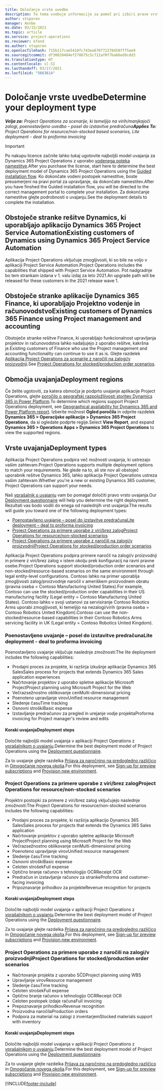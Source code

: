 ```yaml
---
title: Določanje vrste uvedbe
description: Ta tema vsebuje informacije za pomoč pri izbiri prave vrste uvajanja za projektne postopke v vašem podjetju.
author: stsporen
manager: Annbe
ms.date: 03/15/2021
ms.topic: article
ms.service: project-operations
ms.reviewer: kfend
ms.author: stsporen
ms.openlocfilehash: 715b117cae5418fc743ea870772278450fff5ae9
ms.sourcegitcommit: df30839484ef278675c5c712af0f7ba66ed9cdd3
ms.translationtype: HT
ms.contentlocale: sl-SI
ms.lasthandoff: 03/17/2021
ms.locfileid: "5663614"
---
```

# <a name="determine-your-deployment-type"></a><span data-ttu-id="71614-103">Določanje vrste uvedbe</span><span class="sxs-lookup"><span data-stu-id="71614-103">Determine your deployment type</span></span>

<span data-ttu-id="71614-104">_**Velja za:** Project Operations za scenarije, ki temeljijo na virih/manjkajoči zalogi, poenostavljeno uvedbo – posel do izstavitve predračuna_</span><span class="sxs-lookup"><span data-stu-id="71614-104">_**Applies To:** Project Operations for resource/non-stocked based scenarios, Lite deployment - deal to proforma invoicing_</span></span>

> [!IMPORTANT]
> <span data-ttu-id="71614-105">Po nakupu licence začnite lahko tukaj ugotovite najboljši model uvajanja za Dynamics 365 Project Operations z uporabo [vodenega poteka namestitve](https://aka.ms/provisionprojectoperations).</span><span class="sxs-lookup"><span data-stu-id="71614-105">After you purchase the license, start here to determine the best deployment model of Dynamics 365 Project Operations using the [Guided installation flow](https://aka.ms/provisionprojectoperations).</span></span>
> <span data-ttu-id="71614-106">Ko dokončate vodeni postopek namestitve, boste preusmerjeni na pravi portal za upravljanje, da dokončate namestitev.</span><span class="sxs-lookup"><span data-stu-id="71614-106">After you have finshed the Guided installation flow, you will be directed to the correct management portal to complete your installation.</span></span> <span data-ttu-id="71614-107">Za dokončanje namestitve glejte podrobnosti o uvajanju.</span><span class="sxs-lookup"><span data-stu-id="71614-107">See the deployment details to complete the installation.</span></span>


## <a name="existing-customers-of-dynamics-using-dynamics-365-project-service-automation"></a><span data-ttu-id="71614-108">Obstoječe stranke rešitve Dynamics, ki uporabljajo aplikacijo Dynamics 365 Project Service Automation</span><span class="sxs-lookup"><span data-stu-id="71614-108">Existing customers of Dynamics using Dynamics 365 Project Service Automation</span></span>
<span data-ttu-id="71614-109">Aplikacija Project Operations vključuje zmogljivosti, ki so bile na voljo v aplikaciji Project Service Automation.</span><span class="sxs-lookup"><span data-stu-id="71614-109">Project Operations includes the capabilities that shipped with Project Service Automation.</span></span> <span data-ttu-id="71614-110">Pot nadgradnje bo tem strankam izdana v 1. valu izdaj za leto 2021.</span><span class="sxs-lookup"><span data-stu-id="71614-110">An upgrade path will be released for these customers in the 2021 release wave 1.</span></span>

## <a name="existing-customers-of-dynamics-365-finance-using-project-management-and-accounting"></a><span data-ttu-id="71614-111">Obstoječe stranke aplikacije Dynamics 365 Finance, ki uporabljajo Projektno vodenje in računovodstvo</span><span class="sxs-lookup"><span data-stu-id="71614-111">Existing customers of Dynamics 365 Finance using Project management and accounting</span></span> 

<span data-ttu-id="71614-112">Obstoječe stranke rešitve Finance, ki uporabljajo funkcionalnost upravljanja projektov in računovodstva lahko nadaljujejo z uporabo rešitve, kakršna je.</span><span class="sxs-lookup"><span data-stu-id="71614-112">Existing customers of Finance who use the Project management and accounting functionality can continue to use it as is.</span></span> <span data-ttu-id="71614-113">Glejte razdelek [Aplikacija Project Operations za scenarije z naročili na zalogi/v proizvodnji](#pma).</span><span class="sxs-lookup"><span data-stu-id="71614-113">See [Project Operations for stocked/production order scenarios](#pma).</span></span>


## <a name="deployment-regions"></a><span data-ttu-id="71614-114">Območja uvajanja</span><span class="sxs-lookup"><span data-stu-id="71614-114">Deployment regions</span></span>
<span data-ttu-id="71614-115">Če želite ugotoviti, za katera območja je podprto uvajanje aplikacije Project Operations, glejte [poročilo o geografski razpoložljivosti storitev Dynamics 365 in Power Platform](https://dynamics.microsoft.com/en-us/geographic-availability/).</span><span class="sxs-lookup"><span data-stu-id="71614-115">To determine which regions support Project Operations deployment, see [Geographical availability for Dynamics 365 and Power Platform report](https://dynamics.microsoft.com/en-us/geographic-availability/).</span></span> <span data-ttu-id="71614-116">Izberite možnost **Ogled poročila** in odprite razdelek **Dynamics 365 > Operacijske aplikacije > Dynamics 365 Project Operations**, da si ogledate podprte regije.</span><span class="sxs-lookup"><span data-stu-id="71614-116">Select **View Report**, and expand **Dynamics 365 > Operations Apps > Dynamics 365 Project Operations** to view the supported regions.</span></span>

## <a name="deployment-types"></a><span data-ttu-id="71614-117">Vrste uvajanja</span><span class="sxs-lookup"><span data-stu-id="71614-117">Deployment types</span></span>
<span data-ttu-id="71614-118">Aplikacija Project Operations podpira več možnosti uvajanja, ki ustrezajo vašim zahtevam.</span><span class="sxs-lookup"><span data-stu-id="71614-118">Project Operations supports multiple deployment options to match your requirements.</span></span> <span data-ttu-id="71614-119">Ne glede na to, ali ste nov ali obstoječ uporabnik rešitve Dynamics 365, lahko aplikacija Project Operations ustreza vašim zahtevam.</span><span class="sxs-lookup"><span data-stu-id="71614-119">Whether you're a new or existing Dynamics 365 customer, Project Operations can support your needs.</span></span>

<span data-ttu-id="71614-120">Naš [vprašalnik o uvajanju](https://aka.ms/provisionprojectoperations) vam bo pomagal določiti pravo vrsto uvajanja.</span><span class="sxs-lookup"><span data-stu-id="71614-120">Our [Deployment questionnaire](https://aka.ms/provisionprojectoperations) will help you determine the right deployment.</span></span> <span data-ttu-id="71614-121">Rezultati vas bodo vodili do enega od naslednjih vrst uvajanja:</span><span class="sxs-lookup"><span data-stu-id="71614-121">The results will guide you toward one of the following deployment types:</span></span>

- [<span data-ttu-id="71614-122">Poenostavljeno uvajanje – posel do izstavitve predračuna</span><span class="sxs-lookup"><span data-stu-id="71614-122">Lite deployment – deal to proforma invoicing</span></span>](#lite)
- [<span data-ttu-id="71614-123">Project Operations za primere uporabe z viri/brez zalog</span><span class="sxs-lookup"><span data-stu-id="71614-123">Project Operations for resource/non-stocked scenarios</span></span>](#integrated)
- [<span data-ttu-id="71614-124">Project Operations za primere uporabe z naročili na zalogi/v proizvodnji</span><span class="sxs-lookup"><span data-stu-id="71614-124">Project Operations for stocked/production order scenarios</span></span>](#pma)

<span data-ttu-id="71614-125">Aplikacija Project Operations podpira primere naročil na zalogi/v proizvodnji in primere z viri/brez zalog v istem okolju prek konfiguracij na ravni pravne osebe.</span><span class="sxs-lookup"><span data-stu-id="71614-125">Project Operations support stocked/production order scenarios and non-stocked/resource-based scenarios on the same environment through legal entity-level configurations.</span></span> <span data-ttu-id="71614-126">Contoso lahko na primer uporablja zmogljivosti zalog/proizvodnje naročil v ameriškem proizvodnem obratu (pravna oseba = Contoso Manufacturing United States).</span><span class="sxs-lookup"><span data-stu-id="71614-126">For example, Contoso can use the stocked/production order capabilities in their US manufacturing facility (Legal entity = Contoso Manufacturing United States).</span></span> <span data-ttu-id="71614-127">Contoso lahko v svoji ustanovi za servisiranje Contoso Robotics Arms uporabi zmogljivosti, ki temeljijo na nezalogi/virih (pravna oseba = Contoso Robotics United Kingdom).</span><span class="sxs-lookup"><span data-stu-id="71614-127">Contoso can use the non-stocked/resource-based capabilities in their Contoso Robotics Arms servicing facility in UK (Legal entity = Contoso Robotics United Kingdom).</span></span>

### <a name="lite-deployment---deal-to-proforma-invoicing"></a><a  name="lite"></a><span data-ttu-id="71614-128">Poenostavljeno uvajanje – posel do izstavitve predračuna</span><span class="sxs-lookup"><span data-stu-id="71614-128">Lite deployment - deal to proforma invoicing</span></span>

<span data-ttu-id="71614-129">Poenostavljeno uvajanje vključuje naslednje zmožnosti:</span><span class="sxs-lookup"><span data-stu-id="71614-129">The lite deployment includes the following capabilities:</span></span>

- <span data-ttu-id="71614-130">Prodajni proces za projekte, ki razširja izkušnje aplikacije Dynamics 365 Sales</span><span class="sxs-lookup"><span data-stu-id="71614-130">Sales process for projects that extends Dynamics 365 Sales application experiences</span></span>
- <span data-ttu-id="71614-131">Načrtovanje projektov z uporabo spletne aplikacije Microsoft Project</span><span class="sxs-lookup"><span data-stu-id="71614-131">Project planning using Microsoft Project for the Web</span></span>
- <span data-ttu-id="71614-132">Večrazsežnostno oblikovanje cen</span><span class="sxs-lookup"><span data-stu-id="71614-132">Multi-dimensional pricing</span></span>
- <span data-ttu-id="71614-133">Poenoteno upravljanje virov</span><span class="sxs-lookup"><span data-stu-id="71614-133">Unified resource management</span></span>
- <span data-ttu-id="71614-134">Sledenje času</span><span class="sxs-lookup"><span data-stu-id="71614-134">Time tracking</span></span>
- <span data-ttu-id="71614-135">Osnovni stroški</span><span class="sxs-lookup"><span data-stu-id="71614-135">Basic expense</span></span>
- <span data-ttu-id="71614-136">Izstavljanje predračunov za pregled in urejanje vodje projekta</span><span class="sxs-lookup"><span data-stu-id="71614-136">Proforma invoicing for Project manager's review and edits</span></span> 

#### <a name="deployment-steps"></a><span data-ttu-id="71614-137">Koraki uvajanja</span><span class="sxs-lookup"><span data-stu-id="71614-137">Deployment steps</span></span>
<span data-ttu-id="71614-138">Določite najboljši model uvajanja v aplikaciji Project Operations z [vprašalnikom o uvajanju](https://aka.ms/provisionprojectoperations).</span><span class="sxs-lookup"><span data-stu-id="71614-138">Determine the best deployment model of Project Operations using the [Deployment questionnaire](https://aka.ms/provisionprojectoperations).</span></span>

<span data-ttu-id="71614-139">Za to uvajanje glejte razdelka [Prijava za naročnino na predogledno različico](lite-preview-subscription-sign-up.md) in [Omogočanje novega okolja](lite-deployment.md).</span><span class="sxs-lookup"><span data-stu-id="71614-139">For this deployment, see [Sign-up for preview subscriptions](lite-preview-subscription-sign-up.md) and [Provision new environment](lite-deployment.md).</span></span> 


### <a name="project-operations-for-resourcenon-stocked-scenarios"></a><a name="integrated"></a><span data-ttu-id="71614-140">Project Operations za primere uporabe z viri/brez zalog</span><span class="sxs-lookup"><span data-stu-id="71614-140">Project Operations for resource/non-stocked scenarios</span></span>
<span data-ttu-id="71614-141">Projektni postopki za primere z viri/brez zalog vključujejo naslednje zmožnosti:</span><span class="sxs-lookup"><span data-stu-id="71614-141">The Project Operations for resource/non-stocked scenarios includes the following capabilities:</span></span>
 
- <span data-ttu-id="71614-142">Prodajni proces za projekte, ki razširja aplikacijo Dynamics 365 Sales</span><span class="sxs-lookup"><span data-stu-id="71614-142">Sales process for projects that extends the Dynamics 365 Sales application</span></span>
- <span data-ttu-id="71614-143">Načrtovanje projektov z uporabo spletne aplikacije Microsoft Project</span><span class="sxs-lookup"><span data-stu-id="71614-143">Project planning using Microsoft Project for the Web</span></span>
- <span data-ttu-id="71614-144">Večrazsežnostno oblikovanje cen</span><span class="sxs-lookup"><span data-stu-id="71614-144">Multi-dimensional pricing</span></span>
- <span data-ttu-id="71614-145">Poenoteno upravljanje virov</span><span class="sxs-lookup"><span data-stu-id="71614-145">Unified resource management</span></span>
- <span data-ttu-id="71614-146">Sledenje času</span><span class="sxs-lookup"><span data-stu-id="71614-146">Time tracking</span></span>
- <span data-ttu-id="71614-147">Osnovni stroški</span><span class="sxs-lookup"><span data-stu-id="71614-147">Basic expense</span></span>
- <span data-ttu-id="71614-148">Celoten strošek</span><span class="sxs-lookup"><span data-stu-id="71614-148">Full expense</span></span>
- <span data-ttu-id="71614-149">Optično branje računov s tehnologijo OCR</span><span class="sxs-lookup"><span data-stu-id="71614-149">Receipt OCR</span></span>
- <span data-ttu-id="71614-150">Predračun in izstavljanje računov za stranke</span><span class="sxs-lookup"><span data-stu-id="71614-150">Proforma and customer-facing invoicing</span></span> 
- <span data-ttu-id="71614-151">Pripoznavanje prihodkov za projekte</span><span class="sxs-lookup"><span data-stu-id="71614-151">Revenue recognition for projects</span></span>

#### <a name="deployment-steps"></a><span data-ttu-id="71614-152">Koraki uvajanja</span><span class="sxs-lookup"><span data-stu-id="71614-152">Deployment steps</span></span>
<span data-ttu-id="71614-153">Določite najboljši model uvajanja v aplikaciji Project Operations z [vprašalnikom o uvajanju](https://aka.ms/provisionprojectoperations).</span><span class="sxs-lookup"><span data-stu-id="71614-153">Determine the best deployment model of Project Operations using the [Deployment questionnaire](https://aka.ms/provisionprojectoperations).</span></span>

<span data-ttu-id="71614-154">Za to uvajanje glejte razdelka [Prijava za naročnino na predogledno različico](resource-sign-up-preview-subscription.md) in [Omogočanje novega okolja](resource-provision-new-environment.md).</span><span class="sxs-lookup"><span data-stu-id="71614-154">For this deployment, see [Sign-up for preview subscriptions](resource-sign-up-preview-subscription.md) and [Provision new environment](resource-provision-new-environment.md).</span></span> 


### <a name="project-operations-for-stockedproduction-order-scenarios"></a><a name="pma"></a><span data-ttu-id="71614-155">Project Operations za primere uporabe z naročili na zalogi/v proizvodnji</span><span class="sxs-lookup"><span data-stu-id="71614-155">Project Operations for stocked/production order scenarios</span></span>

- <span data-ttu-id="71614-156">Načrtovanje projekta z uporabo SČD</span><span class="sxs-lookup"><span data-stu-id="71614-156">Project planning using WBS</span></span>
- <span data-ttu-id="71614-157">Upravljanje virov</span><span class="sxs-lookup"><span data-stu-id="71614-157">Resource management</span></span>
- <span data-ttu-id="71614-158">Sledenje času</span><span class="sxs-lookup"><span data-stu-id="71614-158">Time tracking</span></span>
- <span data-ttu-id="71614-159">Celoten strošek</span><span class="sxs-lookup"><span data-stu-id="71614-159">Full expense</span></span>
- <span data-ttu-id="71614-160">Optično branje računov s tehnologijo OCR</span><span class="sxs-lookup"><span data-stu-id="71614-160">Receipt OCR</span></span>
- <span data-ttu-id="71614-161">Celoten postopek izdaje računa</span><span class="sxs-lookup"><span data-stu-id="71614-161">Full invoicing</span></span>
- <span data-ttu-id="71614-162">Prepoznavanje prihodkov</span><span class="sxs-lookup"><span data-stu-id="71614-162">Revenue recognition</span></span>
- <span data-ttu-id="71614-163">Proizvodna naročila</span><span class="sxs-lookup"><span data-stu-id="71614-163">Production orders</span></span>
- <span data-ttu-id="71614-164">Podpora za material na zalogi z inventarjem</span><span class="sxs-lookup"><span data-stu-id="71614-164">Stocked materials support with inventory</span></span>

#### <a name="deployment-steps"></a><span data-ttu-id="71614-165">Koraki uvajanja</span><span class="sxs-lookup"><span data-stu-id="71614-165">Deployment steps</span></span>
<span data-ttu-id="71614-166">Določite najboljši model uvajanja v aplikaciji Project Operations z [vprašalnikom o uvajanju](https://aka.ms/provisionprojectoperations).</span><span class="sxs-lookup"><span data-stu-id="71614-166">Determine the best deployment model of Project Operations using the [Deployment questionnaire](https://aka.ms/provisionprojectoperations).</span></span>

<span data-ttu-id="71614-167">Za to uvajanje glejte razdelka [Prijava za naročnino na predogledno različico](https://docs.microsoft.com/dynamics365/fin-ops-core/dev-itpro/dev-tools/sign-up-preview-subscription?toc=/dynamics365/finance/toc.json) in [Omogočanje novega okolja](https://docs.microsoft.com/dynamics365/fin-ops-core/dev-itpro/deployment/deploy-demo-environment?toc=/dynamics365/finance/toc.json).</span><span class="sxs-lookup"><span data-stu-id="71614-167">For this deployment, see [Sign-up for preview subscriptions](https://docs.microsoft.com/dynamics365/fin-ops-core/dev-itpro/dev-tools/sign-up-preview-subscription?toc=/dynamics365/finance/toc.json) and [Provision new environment](https://docs.microsoft.com/dynamics365/fin-ops-core/dev-itpro/deployment/deploy-demo-environment?toc=/dynamics365/finance/toc.json).</span></span> 



[!INCLUDE[footer-include](../includes/footer-banner.md)]
